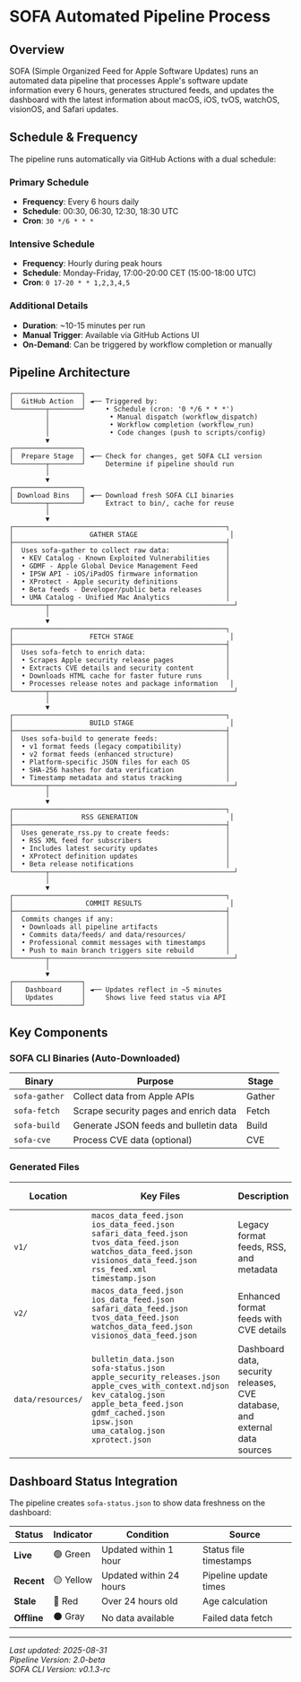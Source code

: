 # SOFA Automated Pipeline Process

## Overview

SOFA (Simple Organized Feed for Apple Software Updates) runs an automated data pipeline that processes Apple's software update information every 6 hours, generates structured feeds, and updates the dashboard with the latest information about macOS, iOS, tvOS, watchOS, visionOS, and Safari updates.

## Schedule & Frequency

The pipeline runs automatically via GitHub Actions with a dual schedule:

### Primary Schedule
- **Frequency**: Every 6 hours daily
- **Schedule**: 00:30, 06:30, 12:30, 18:30 UTC
- **Cron**: `30 */6 * * *`

### Intensive Schedule  
- **Frequency**: Hourly during peak hours
- **Schedule**: Monday-Friday, 17:00-20:00 CET (15:00-18:00 UTC)
- **Cron**: `0 17-20 * * 1,2,3,4,5`

### Additional Details
- **Duration**: ~10-15 minutes per run
- **Manual Trigger**: Available via GitHub Actions UI
- **On-Demand**: Can be triggered by workflow completion or manually

## Pipeline Architecture

```
┌─────────────────┐
│  GitHub Action  │ ◄── Triggered by:
└────────┬────────┘     • Schedule (cron: '0 */6 * * *')
         │               • Manual dispatch (workflow_dispatch)
         │               • Workflow completion (workflow_run)
         │               • Code changes (push to scripts/config)
         ▼
┌─────────────────┐
│  Prepare Stage  │ ◄── Check for changes, get SOFA CLI version
└────────┬────────┘     Determine if pipeline should run
         │
         ▼
┌─────────────────┐
│ Download Bins   │ ◄── Download fresh SOFA CLI binaries
└────────┬────────┘     Extract to bin/, cache for reuse
         │
         ▼
┌─────────────────────────────────────────────────────┐
│                   GATHER STAGE                       │
├─────────────────────────────────────────────────────┤
│  Uses sofa-gather to collect raw data:              │
│  • KEV Catalog - Known Exploited Vulnerabilities    │
│  • GDMF - Apple Global Device Management Feed       │
│  • IPSW API - iOS/iPadOS firmware information       │
│  • XProtect - Apple security definitions            │
│  • Beta feeds - Developer/public beta releases      │
│  • UMA Catalog - Unified Mac Analytics              │
└────────┬──────────────────────────────────────────────┘
         │
         ▼
┌─────────────────────────────────────────────────────┐
│                   FETCH STAGE                        │
├─────────────────────────────────────────────────────┤
│  Uses sofa-fetch to enrich data:                    │
│  • Scrapes Apple security release pages             │
│  • Extracts CVE details and security content        │
│  • Downloads HTML cache for faster future runs      │
│  • Processes release notes and package information   │
└────────┬──────────────────────────────────────────────┘
         │
         ▼
┌─────────────────────────────────────────────────────┐
│                   BUILD STAGE                        │
├─────────────────────────────────────────────────────┤
│  Uses sofa-build to generate feeds:                 │
│  • v1 format feeds (legacy compatibility)           │
│  • v2 format feeds (enhanced structure)             │
│  • Platform-specific JSON files for each OS         │
│  • SHA-256 hashes for data verification             │
│  • Timestamp metadata and status tracking           │
└────────┬──────────────────────────────────────────────┘
         │
         ▼
┌─────────────────────────────────────────────────────┐
│                 RSS GENERATION                       │
├─────────────────────────────────────────────────────┤
│  Uses generate_rss.py to create feeds:              │
│  • RSS XML feed for subscribers                     │
│  • Includes latest security updates                 │
│  • XProtect definition updates                      │
│  • Beta release notifications                       │
└────────┬──────────────────────────────────────────────┘
         │
         ▼
┌─────────────────────────────────────────────────────┐
│                  COMMIT RESULTS                      │
├─────────────────────────────────────────────────────┤
│  Commits changes if any:                            │
│  • Downloads all pipeline artifacts                 │
│  • Commits data/feeds/ and data/resources/          │
│  • Professional commit messages with timestamps     │
│  • Push to main branch triggers site rebuild        │
└────────┬──────────────────────────────────────────────┘
         │
         ▼
┌─────────────────┐
│   Dashboard     │ ◄── Updates reflect in ~5 minutes
│   Updates       │     Shows live feed status via API
└─────────────────┘
```

## Key Components

### SOFA CLI Binaries (Auto-Downloaded)
| Binary | Purpose | Stage |
|--------|---------|-------|
| `sofa-gather` | Collect data from Apple APIs | Gather |
| `sofa-fetch` | Scrape security pages and enrich data | Fetch |
| `sofa-build` | Generate JSON feeds and bulletin data | Build |
| `sofa-cve` | Process CVE data (optional) | CVE |

### Generated Files
| Location | Key Files | Description | Update Frequency |
|----------|-----------|-------------|------------------|
| `v1/` | `macos_data_feed.json`<br>`ios_data_feed.json`<br>`safari_data_feed.json`<br>`tvos_data_feed.json`<br>`watchos_data_feed.json`<br>`visionos_data_feed.json`<br>`rss_feed.xml`<br>`timestamp.json` | Legacy format feeds, RSS, and metadata | Every run with changes |
| `v2/` | `macos_data_feed.json`<br>`ios_data_feed.json`<br>`safari_data_feed.json`<br>`tvos_data_feed.json`<br>`watchos_data_feed.json`<br>`visionos_data_feed.json` | Enhanced format feeds with CVE details | Every run with changes |
| `data/resources/` | `bulletin_data.json`<br>`sofa-status.json`<br>`apple_security_releases.json`<br>`apple_cves_with_context.ndjson`<br>`kev_catalog.json`<br>`apple_beta_feed.json`<br>`gdmf_cached.json`<br>`ipsw.json`<br>`uma_catalog.json`<br>`xprotect.json` | Dashboard data, security releases, CVE database, and external data sources | Every successful run |




## Dashboard Status Integration

The pipeline creates `sofa-status.json` to show data freshness on the dashboard:

| Status | Indicator | Condition | Source |
|--------|-----------|-----------|--------|
| **Live** | 🟢 Green | Updated within 1 hour | Status file timestamps |
| **Recent** | 🟡 Yellow | Updated within 24 hours | Pipeline update times |
| **Stale** | 🔴 Red | Over 24 hours old | Age calculation |
| **Offline** | ⚫ Gray | No data available | Failed data fetch |


---

*Last updated: 2025-08-31*  
*Pipeline Version: 2.0-beta*  
*SOFA CLI Version: v0.1.3-rc*